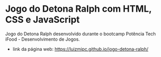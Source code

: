 # Jogo do Detona Ralph com HTML, CSS e JavaScript
 Jogo do Detona Ralph desenvolvido durante o bootcamp Potência Tech iFood - Desenvolvimento de Jogos.
 * link da página web: https://luizmipc.github.io/jogo-detona-ralph/

